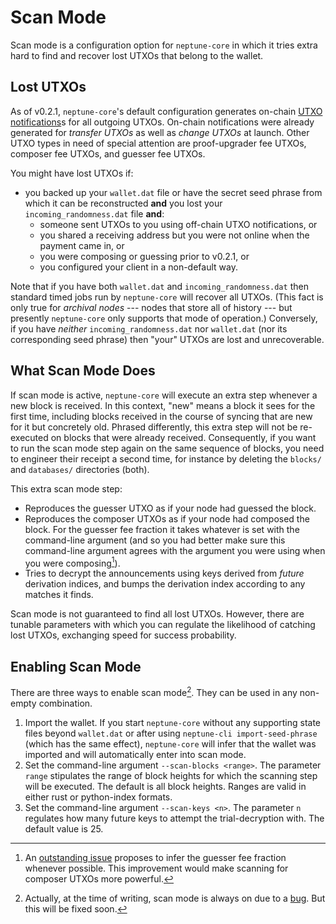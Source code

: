 # Scan Mode

Scan mode is a configuration option for `neptune-core` in which it tries extra hard to find and recover lost UTXOs that belong to the wallet.

## Lost UTXOs

As of v0.2.1, `neptune-core`'s default configuration generates on-chain [UTXO notifications](../neptune-core/utxo_notification.md)s for all outgoing UTXOs. On-chain notifications were already generated for *transfer UTXOs* as well as *change UTXOs* at launch. Other UTXO types in need of special attention are proof-upgrader fee UTXOs, composer fee UTXOs, and guesser fee UTXOs.

You might have lost UTXOs if:
 - you backed up your `wallet.dat` file or have the secret seed phrase from which it can be reconstructed **and** you lost your `incoming_randomness.dat` file **and**:
   - someone sent UTXOs to you using off-chain UTXO notifications, or
   - you shared a receiving address but you were not online when the payment came in, or
   - you were composing or guessing prior to v0.2.1, or
   - you configured your client in a non-default way.

Note that if you have both `wallet.dat` and `incoming_randomness.dat` then standard timed jobs run by `neptune-core` will recover all UTXOs. (This fact is only true for *archival nodes* --- nodes that store all of history --- but presently `neptune-core` only supports that mode of operation.) Conversely, if you have *neither* `incoming_randomness.dat` nor `wallet.dat` (nor its corresponding seed phrase) then "your" UTXOs are lost and unrecoverable.

## What Scan Mode Does

If scan mode is active, `neptune-core` will execute an extra step whenever a new block is received. In this context, "new" means a block it sees for the first time, including blocks received in the course of syncing that are new for it but concretely old. Phrased differently, this extra step will not be re-executed on blocks that were already received. Consequently, if you want to run the scan mode step again on the same sequence of blocks, you need to engineer their receipt a second time, for instance by deleting the `blocks/` and `databases/` directories (both).

This extra scan mode step:
 - Reproduces the guesser UTXO as if your node had guessed the block.
 - Reproduces the composer UTXOs as if your node had composed the block. For the guesser fee fraction it takes whatever is set with the command-line argument (and so you had better make sure this command-line argument agrees with the argument you were using when you were composing[^1]).
 - Tries to decrypt the announcements using keys derived from *future* derivation indices, and bumps the derivation index according to any matches it finds.

Scan mode is not guaranteed to find all lost UTXOs. However, there are tunable parameters with which you can regulate the likelihood of catching lost UTXOs, exchanging speed for success probability.

## Enabling Scan Mode

There are three ways to enable scan mode[^2]. They can be used in any non-empty combination.

 1. Import the wallet. If you start `neptune-core` without any supporting state files beyond `wallet.dat` or after using `neptune-cli import-seed-phrase` (which has the same effect), `neptune-core` will infer that the wallet was imported and will automatically enter into scan mode.
 2. Set the command-line argument `--scan-blocks <range>`. The parameter `range` stipulates the range of block heights for which the scanning step will be executed. The default is all block heights. Ranges are valid in either rust or python-index formats.
 3. Set the command-line argument `--scan-keys <n>`. The parameter `n` regulates how many future keys to attempt the trial-decryption with. The default value is 25.

[^1]: An [outstanding issue](https://github.com/Neptune-Crypto/neptune-core/issues/535) proposes to infer the guesser fee fraction whenever possible. This improvement would make scanning for composer UTXOs more powerful.

[^2]: Actually, at the time of writing, scan mode is always on due to a [bug](https://github.com/Neptune-Crypto/neptune-core/issues/536). But this will be fixed soon.